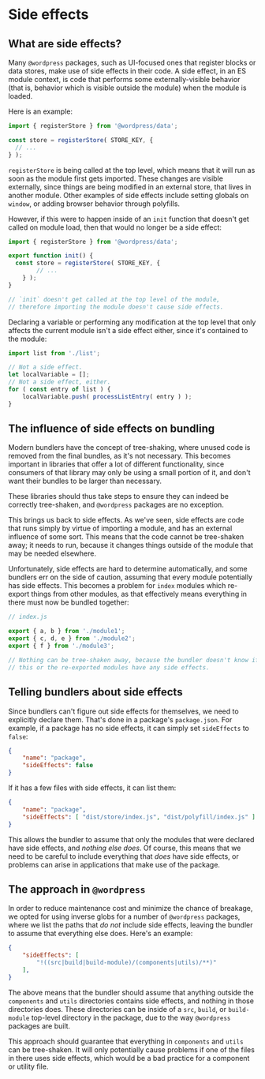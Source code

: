 # Side effects

## What are side effects?

Many `@wordpress` packages, such as UI-focused ones that register blocks or data stores, make use of side effects in their code. A side effect, in an ES module context, is code that performs some externally-visible behavior (that is, behavior which is visible outside the module) when the module is loaded.

Here is an example:

```js
import { registerStore } from '@wordpress/data';

const store = registerStore( STORE_KEY, {
  // ...
} );
```

`registerStore` is being called at the top level, which means that it will run as soon as the module first gets imported. These changes are visible externally, since things are being modified in an external store, that lives in another module. Other examples of side effects include setting globals on `window`, or adding browser behavior through polyfills.

However, if this were to happen inside of an `init` function that doesn't get called on module load, then that would no longer be a side effect:

```js
import { registerStore } from '@wordpress/data';

export function init() {
  const store = registerStore( STORE_KEY, {
		// ...
	} );
}

// `init` doesn't get called at the top level of the module,
// therefore importing the module doesn't cause side effects.
```

Declaring a variable or performing any modification at the top level that only affects the current module isn't a side effect either, since it's contained to the module:

```js
import list from './list';

// Not a side effect.
let localVariable = [];
// Not a side effect, either.
for ( const entry of list ) {
	localVariable.push( processListEntry( entry ) );
}
```

## The influence of side effects on bundling

Modern bundlers have the concept of tree-shaking, where unused code is removed from the final bundles, as it's not necessary. This becomes important in libraries that offer a lot of different functionality, since consumers of that library may only be using a small portion of it, and don't want their bundles to be larger than necessary.

These libraries should thus take steps to ensure they can indeed be correctly tree-shaken, and `@wordpress` packages are no exception.

This brings us back to side effects. As we've seen, side effects are code that runs simply by virtue of importing a module, and has an external influence of some sort. This means that the code cannot be tree-shaken away; it needs to run, because it changes things outside of the module that may be needed elsewhere.

Unfortunately, side effects are hard to determine automatically, and some bundlers err on the side of caution, assuming that every module potentially has side effects. This becomes a problem for `index` modules which re-export things from other modules, as that effectively means everything in there must now be bundled together:

```js
// index.js

export { a, b } from './module1';
export { c, d, e } from './module2';
export { f } from './module3';

// Nothing can be tree-shaken away, because the bundler doesn't know if
// this or the re-exported modules have any side effects.
```

## Telling bundlers about side effects

Since bundlers can't figure out side effects for themselves, we need to explicitly declare them. That's done in a package's `package.json`. For example, if a package has no side effects, it can simply set `sideEffects` to `false`:

```json
{
	"name": "package",
	"sideEffects": false
}
```

If it has a few files with side effects, it can list them:

```json
{
	"name": "package",
	"sideEffects": [ "dist/store/index.js", "dist/polyfill/index.js" ]
}
```

This allows the bundler to assume that only the modules that were declared have side effects, and *nothing else does*. Of course, this means that we need to be careful to include everything that *does* have side effects, or problems can arise in applications that make use of the package.

## The approach in `@wordpress`

In order to reduce maintenance cost and minimize the chance of breakage, we opted for using inverse globs for a number of `@wordpress` packages, where we list the paths that *do not* include side effects, leaving the bundler to assume that everything else does. Here's an example:

```json
{
	"sideEffects": [
		"!((src|build|build-module)/(components|utils)/**)"
	],
}
```

The above means that the bundler should assume that anything outside the `components` and `utils` directories contains side effects, and nothing in those directories does. These directories can be inside of a `src`, `build`, or `build-module` top-level directory in the package, due to the way `@wordpress` packages are built.

This approach should guarantee that everything in `components` and `utils` can be tree-shaken. It will only potentially cause problems if one of the files in there uses side effects, which would be a bad practice for a component or utility file.
